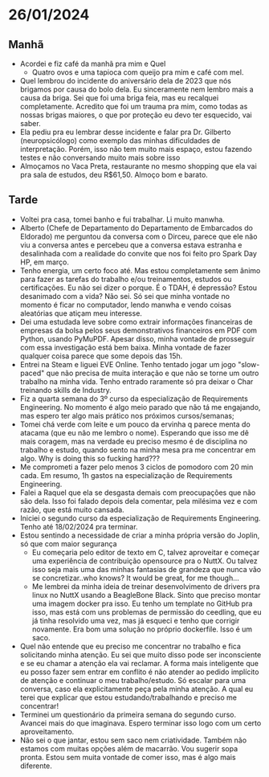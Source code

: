 # 26/01/2024

## Manhã

* Acordei e fiz café da manhã pra mim e Quel
	* Quatro ovos e uma tapioca com queijo pra mim e café com mel.
* Quel lembrou do incidente do aniversário dela de 2023 que nós brigamos por causa do bolo dela. Eu sinceramente nem lembro mais a causa da briga. Sei que foi uma briga feia, mas eu recalquei completamente. Acredito que foi um trauma pra mim, como todas as nossas brigas maiores, o que por proteção eu devo ter esquecido, vai saber.
* Ela pediu pra eu lembrar desse incidente e falar pra Dr. Gilberto (neuropsicólogo) como exemplo das minhas dificuldades de interpretação. Porém, isso não tem muito mais espaço, estou fazendo testes e não conversando muito mais sobre isso
* Almoçamos no Vaca Preta, restaurante no mesmo shopping que ela vai pra sala de estudos, deu R$61,50. Almoço bom e barato.

## Tarde

* Voltei pra casa, tomei banho e fui trabalhar. Li muito manwha.
* Alberto (Chefe de Departamento do Departamento de Embarcados do Eldorado) me perguntou da conversa com o Dirceu, parece que ele não viu a conversa antes e percebeu que a conversa estava estranha e desalinhada com a realidade do convite que nos foi feito pro Spark Day HP, em março.
* Tenho energia, um certo foco até. Mas estou completamente sem ânimo para fazer as tarefas do trabalho e/ou treinamentos, estudos ou certificações. Eu não sei dizer o porque. É o TDAH, é depressão? Estou desanimado com a vida? Não sei. Só sei que minha vontade no momento é ficar no computador, lendo manwha e vendo coisas aleatórias que atiçam meu interesse.
* Dei uma estudada leve sobre como extrair informações financeiras de empresas da bolsa pelos seus demonstrativos financeiros em PDF com Python, usando PyMuPDF. Apesar disso, minha vontade de prosseguir com essa investigação está bem baixa. Minha vontade de fazer qualquer coisa parece que some depois das 15h.
* Entrei na Steam e liguei EVE Online. Tenho tentado jogar um jogo "slow-paced" que não precisa de muita interação e que não se torne um outro trabalho na minha vida. Tenho entrado raramente só pra deixar o Char treinando skills de Industry.
* Fiz a quarta semana do 3º curso da especialização de Requirements Engineering. No momento é algo meio parado que não tá me engajando, mas espero ter algo mais prático nos próximos cursos/semanas;
* Tomei chá verde com leite e um pouco da ervinha q parece menta do atacama (que eu não me lembro o nome). Esperando que isso me dê mais coragem, mas na verdade eu preciso mesmo é de disciplina no trabalho e estudo, quando sento na minha mesa pra me concentrar em algo. Why is doing this so fucking hard???
* Me comprometi a fazer pelo menos 3 ciclos de pomodoro com 20 min cada. Em resumo, 1h gastos na especialização de Requirements Engineering.
* Falei a Raquel que ela se desgasta demais com preocupações que não são dela. Isso foi falado depois dela comentar, pela milésima vez e com razão, que está muito cansada.
* Iniciei o segundo curso da especialização de Requirements Engineering. Tenho até 18/02/2024 pra terminar.
* Estou sentindo a necessidade de criar a minha própria versão do Joplin, só que com maior segurança
	* Eu começaria pelo editor de texto em C, talvez aproveitar e começar uma experiência de contribuição opensource pra o NuttX. Ou talvez isso seja mais uma das minhas fantasias de grandeza que nunca vão se concretizar..who knows? It would be great, for me though...
	* Me lembrei da minha ideia de treinar desenvolvimento de drivers pra linux no NuttX usando a BeagleBone Black. Sinto que preciso montar uma imagem docker pra isso. Eu tenho um template no GitHub pra isso, mas está com uns problemas de permissão do ceedling, que eu já tinha resolvido uma vez, mas já esqueci e tenho que corrigir novamente. Era bom uma solução no próprio dockerfile. Isso é um saco.
* Quel não entende que eu preciso me concentrar no trabalho e fica solicitando minha atenção. Eu sei que muito disso pode ser inconsciente e se eu chamar a atenção ela vai reclamar. A forma mais inteligente que eu posso fazer sem entrar em conflito é não atender ao pedido implícito de atenção e continuar o meu trabalho/estudo. Só escalar para uma conversa, caso ela explicitamente peça pela minha atenção. A qual eu terei que explicar que estou estudando/trabalhando e preciso me concentrar!
* Terminei um questionário da primeira semana do segundo curso. Avancei mais do que imaginava. Espero terminar isso logo com um certo aproveitamento.
* Não sei o que jantar, estou sem saco nem criatividade. Também não estamos com muitas opções além de macarrão. Vou sugerir sopa pronta. Estou sem muita vontade de comer isso, mas é algo mais diferente.